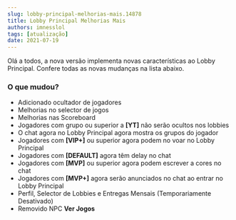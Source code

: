 ```yaml
---
slug: lobby-principal-melhorias-mais.14878
title: Lobby Principal Melhorias Mais
authors: imnesslol
tags: [atualização]
date: 2021-07-19
---
```


Olá a todos, a nova versão implementa novas características ao Lobby Principal. Confere todas as novas mudanças na lista abaixo.

<!-- truncate -->

### O que mudou?
* Adicionado ocultador de jogadores
* Melhorias no selector de jogos
* Melhorias nas Scoreboard
* Jogadores com grupo ou superior a **[YT]** não serão ocultos nos lobbies
* O chat agora no Lobby Principal agora mostra os grupos do jogador
* Jogadores com **[VIP+]** ou superior agora podem no voar no Lobby Principal
* Jogadores com **[DEFAULT]** agora têm delay no chat
* Jogadores com **[MVP]** ou superior agora podem escrever a cores no chat
* Jogadores com **[MVP+]** agora serão anunciados no chat ao entrar no Lobby Principal
* Perfil, Selector de Lobbies e Entregas Mensais (Temporariamente Desativado)
* Removido NPC **Ver Jogos**
